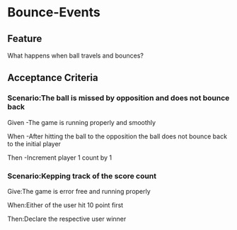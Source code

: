 # Bounce-Events

## Feature

What happens when ball travels and bounces?

## Acceptance Criteria

### Scenario:The ball is missed by opposition and does not bounce back

  Given -The game is running properly and smoothly

  When -After hitting the ball to the opposition
  the ball does not bounce back to the initial player

  Then -Increment player 1 count by 1
  
### Scenario:Kepping track of the score count

Give:The game is error free and running properly

When:Either of the user hit 10 point first

Then:Declare the respective user winner
  
